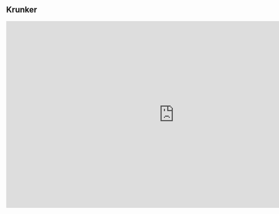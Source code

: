 ## Krunker
<iframe src="https://www.crazygames.com/embed/krunker-io" style="width: 900px; height: 500px;" frameborder="0" allow="gamepad *;"></iframe>